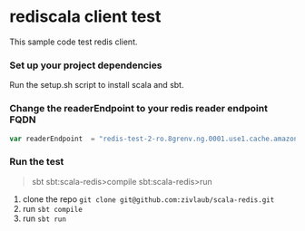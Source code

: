 rediscala client test
======================

This sample code test redis client.

### Set up your project dependencies

Run the setup.sh script to install scala and sbt.

### Change the readerEndpoint to your redis reader endpoint FQDN
```scala
var readerEndpoint  = "redis-test-2-ro.8grenv.ng.0001.use1.cache.amazonaws.com"
```



### Run the test

>sbt
sbt:scala-redis>compile
sbt:scala-redis>run
1. clone the repo `git clone git@github.com:zivlaub/scala-redis.git`
2. run `sbt compile`
3. run `sbt run`



